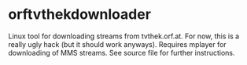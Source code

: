 orftvthekdownloader
===================

Linux tool for downloading streams from tvthek.orf.at.
For now, this is a really ugly hack (but it should work anyways).
Requires mplayer for downloading of MMS streams.
See source file for further instructions.
